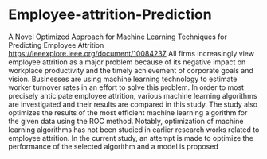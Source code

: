 # Employee-attrition-Prediction
A Novel Optimized Approach for Machine Learning Techniques for Predicting Employee Attrition
https://ieeexplore.ieee.org/document/10084237
All firms increasingly view employee attrition as a major problem because of its negative impact on workplace productivity and the timely achievement of corporate goals and vision. Businesses are using machine learning technology to estimate worker turnover rates in an effort to solve this problem. In order to most precisely anticipate employee attrition, various machine learning algorithms are investigated and their results are compared in this study. The study also optimizes the results of the most efficient machine learning algorithm for the given data using the ROC method. Notably, optimization of machine learning algorithms has not been studied in earlier research works related to employee attrition. In the current study, an attempt is made to optimize the performance of the selected algorithm and a model is proposed
